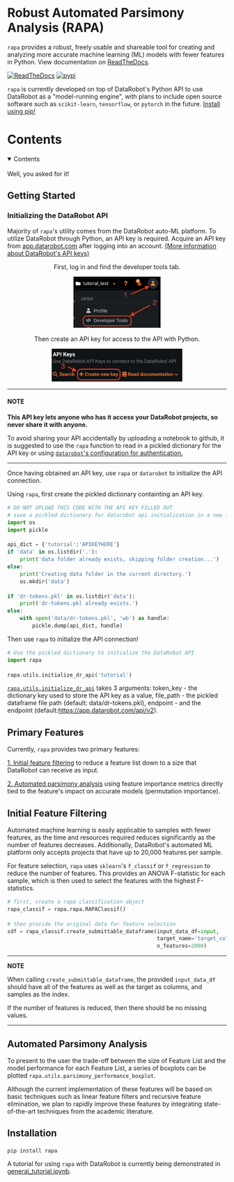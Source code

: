 # Robust Automated Parsimony Analysis (RAPA)

`rapa` provides a robust, freely usable and shareable tool for creating and analyzing more accurate machine learning (ML) models with fewer features in Python. View documentation on [ReadTheDocs](https://life-epigenetics-rapa.readthedocs-hosted.com/en/latest/).

[![ReadTheDocs](https://readthedocs.com/projects/life-epigenetics-rapa/badge/?version=latest)](https://life-epigenetics-rapa.readthedocs-hosted.com/en/latest/) [![pypi](https://img.shields.io/pypi/v/rapa.svg)](https://pypi.org/project/rapa/#data)

`rapa` is currently developed on top of DataRobot's Python API to use DataRobot as a "model-running engine", with plans to include open source software such as `scikit-learn`, `tensorflow`, or `pytorch` in the future. [Install using pip!](#installation)

# Contents

<details open>
<summary>Contents</summary>
<br>
Well, you asked for it!
</details>

## Getting Started

### Initializing the DataRobot API
Majority of `rapa`'s utility comes from the DataRobot auto-ML platform. To utilize DataRobot through Python, an API key is required. Acquire an API key from [app.datarobot.com](app.datarobot.com) after logging into an account. [(More information about DataRobot's API keys)](https://docs.datarobot.com/en/docs/api/api-quickstart/api-qs.html)

<div align="center">
  <p>First, log in and find the developer tools tab.</p>
  <img src="https://github.com/FoxoTech/rapa/blob/main/docs/profile_pull_down.png" alt="profile_pulldown" width="200"/>
  <br/>
</div>
  <div align="center">
  <p>Then create an API key for access to the API with Python.</p>
  <img src="https://github.com/FoxoTech/rapa/blob/main/docs/create_api_key.png" alt="api_key" width="300"/>
  <br/>
</div>


---

#### **NOTE**

**This API key lets anyone who has it access your DataRobot projects, so never share it with anyone.**

To avoid sharing your API accidentally by uploading a notebook to github, it is suggested to use the `rapa` function to read in a pickled dictionary for the API key or using [`datarobot`'s configuration for authentication.](https://docs.datarobot.com/en/docs/api/api-quickstart/api-qs.html#configure-api-authentication)

---

Once having obtained an API key, use `rapa` or `datarobot` to initialize the API connection. 

Using `rapa`, first create the pickled dictionary containting an API key.
```python
# DO NOT UPLOAD THIS CODE WITH THE API KEY FILLED OUT 
# save a pickled dictionary for datarobot api initialization in a new folder named 'data'
import os
import pickle

api_dict = {'tutorial':'APIKEYHERE'}
if 'data' in os.listdir('.'):
    print('data folder already exists, skipping folder creation...')
else:
    print('Creating data folder in the current directory.')
    os.mkdir('data')

if 'dr-tokens.pkl' in os.listdir('data'):
    print('dr-tokens.pkl already exists.')
else:
    with open('data/dr-tokens.pkl', 'wb') as handle:
        pickle.dump(api_dict, handle)
```

Then use `rapa` to initialize the API connection!
```python
# Use the pickled dictionary to initialize the DataRobot API
import rapa

rapa.utils.initialize_dr_api('tutorial')
```

[`rapa.utils.initialize_dr_api`](https://life-epigenetics-rapa.readthedocs-hosted.com/en/latest/_modules/rapa/utils.html#initialize_dr_api) takes 3 arguments: token_key - the dictionary key used to store the API key as a value, file_path - the pickled dataframe file path (default: data/dr-tokens.pkl), endpoint - and the endpoint (default:https://app.datarobot.com/api/v2).



## Primary Features

Currently, `rapa` provides two primary features:

  [1. Initial feature filtering](#initial_feature_filtering) to reduce a feature list down to a size that DataRobot can receive as input.

  [2. Automated parsimony analysis](#automated_parsimony_analysis) using feature importance metrics directly tied to the feature's impact on accurate models (permutation importance). 

<a name='initial_feature_filtering'></a>
## Initial Feature Filtering
Automated machine learning is easily applicable to samples with fewer features, as the time and resources required reduces significantly as the number of features decreases. Additionally, DataRobot's automated ML platform only accepts projects that have up to 20,000 features per sample. 

For feature selection, `rapa` uses `sklearn`'s ```f_classif``` or ```f_regression``` to reduce the number of features. This provides an ANOVA F-statistic for each sample, which is then used to select the features with the highest F-statistics.

```python
# first, create a rapa classification object
rapa_classif = rapa.rapa.RAPAClassif()

# then provide the original data for feature selection
sdf = rapa_classif.create_submittable_dataframe(input_data_df=input, 
                                                target_name='target_column', 
                                                n_features=2000)
```

---
**NOTE**

When calling ```create_submittable_dataframe```, the provided ```input_data_df``` should have all of the features as well as the target as columns, and samples as the index.

If the number of features is reduced, then there should be no missing values.

---

<a name='automated_parsimony_analysis'></a>
## Automated Parsimony Analysis

To present to the user the trade-off between the size of Feature List and the model performance for each Feature List, a series of boxplots can be plotted `rapa.utils.parsimony_performance_boxplot`.

Although the current implementation of these features will be based on basic techniques such as linear feature filters and recursive feature elimination, we plan to rapidly improve these features by integrating state-of-the-art techniques from the academic literature.


<a name='installation'></a>
## Installation
```pip install rapa```


A tutorial for using `rapa` with DataRobot is currently being demonstrated in [general_tutorial.ipynb](https://github.com/FoxoTech/rapa/blob/main/tutorials/general_tutorial.ipynb). 
